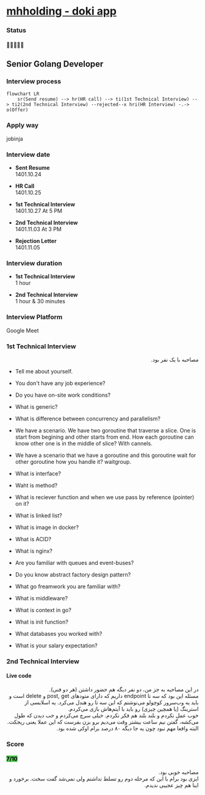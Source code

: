 # [mhholding - doki app](http://www.nexu.co/)

### Status
#### 📜📞🔧🔧❌
## Senior Golang Developer
### Interview process
```mermaid
flowchart LR
    sr(Send resume) --> hr(HR call) --> ti(1st Technical Interview) --> ti2(2nd Technical Interview) --rejected--x hri(HR Interview) -.-> o(Offer)
```

### Apply way
jobinja

### Interview date
- **Sent Resume** <br />1401.10.24

- **HR Call** <br />1401.10.25

- **1st Technical Interview** <br />1401.10.27 At 5 PM

- **2nd Technical Interview** <br />1401.11.03 At 3 PM

- **Rejection Letter** <br />1401.11.05

### Interview duration
- **1st Technical Interview** <br>1 hour

- **2nd Technical Interview** <br>1 hour & 30 minutes

### Interview Platform
Google Meet

### 1st Technical Interview

<p dir="rtl">
مصاحبه با یک نفر بود.
</p>

- Tell me about yourself.

- You don't have any job experience?

- Do you have on-site work conditions?

- What is generic?

- What is difference between concurrency and parallelism?

- We have a scenario. We have two goroutine that traverse a slice. One is start from begining and other starts from end. How each goroutine can know other one is in the middle of slice? With cannels.

- We have a scenario that we have a goroutine and this goroutine wait for other goroutine how you handle it? waitgroup.

- What is interface?

- Waht is method?

- What is reciever function and when we use pass by reference (pointer) on it?

- What is linked list?

- What is image in docker?

- What is ACID?

- What is nginx?

- Are you familiar with queues and event-buses?

- Do you know abstract factory design pattern?

- What go freamwork you are familiar with?

- What is middleware?

- What is context in go?

- What is init function?

- What databases you worked with?

- What is your salary expectation?

### 2nd Technical Interview
#### Live code

<p dir="rtl">
در این مصاحبه به جز من، دو نفر دیگه هم حضور داشتن (هر دو فنی).<br />
مسئله این بود که سه تا endpoint داریم که دارای متودهای post, get و delete است و باید یه وب‌سرور کوچولو می‌نوشتم که این سه تا رو هندل می‌کرد. یه اسلایسی از استرینگ (یا همچین چیزی) رو باید با آیتم‌هاش بازی می‌کردم.<br />خوب عمل نکردم و بلند بلند هم فکر نکردم. خیلی سرچ می‌کردم و خب دیدن که طول می‌کشه، گفتن نیم ساعت بیشتر وقت می‌دیم برو بزن بفرست که این عملا یعنی ریجکت. البته واقعا مهم نبود چون یه جا دیگه ۸۰ درصد برام اوکی شده بود.
</p>

### Score
<h4><mark style="background-color:#54ca56">7/10</mark></h4>

<p dir="rtl">
مصاحبه خوبی بود.<br />ایزی بود برام با این که مرحله دوم رو تسلط نداشتم ولی نمی‌شد گفت سخت. برخورد و اینا هم چیز عجیبی ندیدم.
</p>
